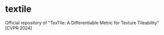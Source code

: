 # textile
Official repository of "TexTile: A Differentiable Metric for Texture Tileability" [CVPR 2024]
